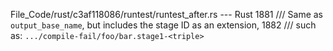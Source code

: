 File_Code/rust/c3af118086/runtest/runtest_after.rs --- Rust
                                                                                                                                                          1881     /// Same as `output_base_name`, but includes the stage ID as an extension,
                                                                                                                                                          1882     /// such as: `.../compile-fail/foo/bar.stage1-<triple>`

